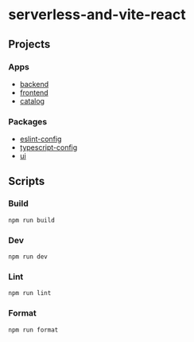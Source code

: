 # serverless-and-vite-react

## Projects

### Apps

- [backend](apps/backend)
- [frontend](apps/frontend)
- [catalog](apps/catalog)

### Packages

- [eslint-config](packages/eslint-config)
- [typescript-config](packages/typescript-config)
- [ui](packages/ui)

## Scripts

### Build

```shell
npm run build
```

### Dev

```shell
npm run dev
```

### Lint

```shell
npm run lint
```

### Format

```shell
npm run format
```
